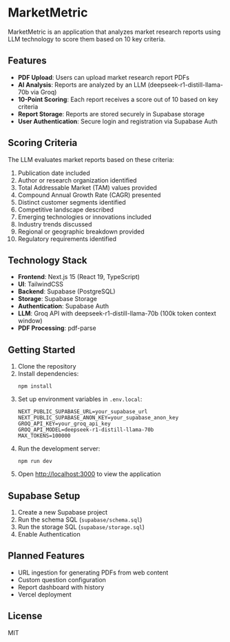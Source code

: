 # MarketMetric

MarketMetric is an application that analyzes market research reports using LLM technology to score them based on 10 key criteria.

## Features

- **PDF Upload**: Users can upload market research report PDFs
- **AI Analysis**: Reports are analyzed by an LLM (deepseek-r1-distill-llama-70b via Groq)
- **10-Point Scoring**: Each report receives a score out of 10 based on key criteria
- **Report Storage**: Reports are stored securely in Supabase storage
- **User Authentication**: Secure login and registration via Supabase Auth

## Scoring Criteria

The LLM evaluates market reports based on these criteria:

1. Publication date included
2. Author or research organization identified
3. Total Addressable Market (TAM) values provided
4. Compound Annual Growth Rate (CAGR) presented
5. Distinct customer segments identified
6. Competitive landscape described
7. Emerging technologies or innovations included
8. Industry trends discussed
9. Regional or geographic breakdown provided
10. Regulatory requirements identified

## Technology Stack

- **Frontend**: Next.js 15 (React 19, TypeScript)
- **UI**: TailwindCSS
- **Backend**: Supabase (PostgreSQL)
- **Storage**: Supabase Storage
- **Authentication**: Supabase Auth
- **LLM**: Groq API with deepseek-r1-distill-llama-70b (100k token context window)
- **PDF Processing**: pdf-parse

## Getting Started

1. Clone the repository
2. Install dependencies:
   ```
   npm install
   ```
3. Set up environment variables in `.env.local`:
   ```
   NEXT_PUBLIC_SUPABASE_URL=your_supabase_url
   NEXT_PUBLIC_SUPABASE_ANON_KEY=your_supabase_anon_key
   GROQ_API_KEY=your_groq_api_key
   GROQ_API_MODEL=deepseek-r1-distill-llama-70b
   MAX_TOKENS=100000
   ```
4. Run the development server:
   ```
   npm run dev
   ```
5. Open [http://localhost:3000](http://localhost:3000) to view the application

## Supabase Setup

1. Create a new Supabase project
2. Run the schema SQL (`supabase/schema.sql`)
3. Run the storage SQL (`supabase/storage.sql`)
4. Enable Authentication

## Planned Features

- URL ingestion for generating PDFs from web content
- Custom question configuration
- Report dashboard with history
- Vercel deployment

## License

MIT
